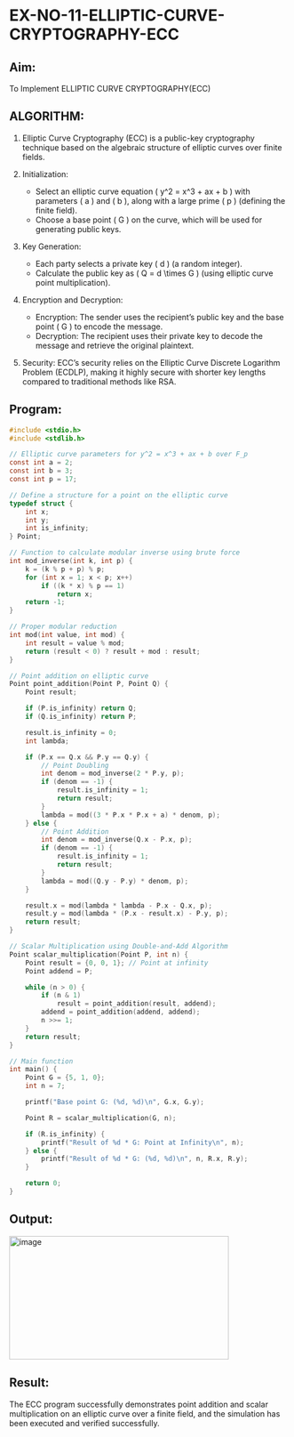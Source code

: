 # EX-NO-11-ELLIPTIC-CURVE-CRYPTOGRAPHY-ECC

## Aim:
To Implement ELLIPTIC CURVE CRYPTOGRAPHY(ECC)


## ALGORITHM:

1. Elliptic Curve Cryptography (ECC) is a public-key cryptography technique based on the algebraic structure of elliptic curves over finite fields.

2. Initialization:
   - Select an elliptic curve equation \( y^2 = x^3 + ax + b \) with parameters \( a \) and \( b \), along with a large prime \( p \) (defining the finite field).
   - Choose a base point \( G \) on the curve, which will be used for generating public keys.

3. Key Generation:
   - Each party selects a private key \( d \) (a random integer).
   - Calculate the public key as \( Q = d \times G \) (using elliptic curve point multiplication).

4. Encryption and Decryption:
   - Encryption: The sender uses the recipient’s public key and the base point \( G \) to encode the message.
   - Decryption: The recipient uses their private key to decode the message and retrieve the original plaintext.

5. Security: ECC’s security relies on the Elliptic Curve Discrete Logarithm Problem (ECDLP), making it highly secure with shorter key lengths compared to traditional methods like RSA.

## Program:
```c
#include <stdio.h>
#include <stdlib.h>

// Elliptic curve parameters for y^2 = x^3 + ax + b over F_p
const int a = 2;
const int b = 3;
const int p = 17;

// Define a structure for a point on the elliptic curve
typedef struct {
    int x;
    int y;
    int is_infinity;
} Point;

// Function to calculate modular inverse using brute force
int mod_inverse(int k, int p) {
    k = (k % p + p) % p;
    for (int x = 1; x < p; x++)
        if ((k * x) % p == 1)
            return x;
    return -1;
}

// Proper modular reduction
int mod(int value, int mod) {
    int result = value % mod;
    return (result < 0) ? result + mod : result;
}

// Point addition on elliptic curve
Point point_addition(Point P, Point Q) {
    Point result;

    if (P.is_infinity) return Q;
    if (Q.is_infinity) return P;

    result.is_infinity = 0;
    int lambda;

    if (P.x == Q.x && P.y == Q.y) {
        // Point Doubling
        int denom = mod_inverse(2 * P.y, p);
        if (denom == -1) {
            result.is_infinity = 1;
            return result;
        }
        lambda = mod((3 * P.x * P.x + a) * denom, p);
    } else {
        // Point Addition
        int denom = mod_inverse(Q.x - P.x, p);
        if (denom == -1) {
            result.is_infinity = 1;
            return result;
        }
        lambda = mod((Q.y - P.y) * denom, p);
    }

    result.x = mod(lambda * lambda - P.x - Q.x, p);
    result.y = mod(lambda * (P.x - result.x) - P.y, p);
    return result;
}

// Scalar Multiplication using Double-and-Add Algorithm
Point scalar_multiplication(Point P, int n) {
    Point result = {0, 0, 1}; // Point at infinity
    Point addend = P;

    while (n > 0) {
        if (n & 1)
            result = point_addition(result, addend);
        addend = point_addition(addend, addend);
        n >>= 1;
    }
    return result;
}

// Main function
int main() {
    Point G = {5, 1, 0};
    int n = 7;

    printf("Base point G: (%d, %d)\n", G.x, G.y);

    Point R = scalar_multiplication(G, n);

    if (R.is_infinity) {
        printf("Result of %d * G: Point at Infinity\n", n);
    } else {
        printf("Result of %d * G: (%d, %d)\n", n, R.x, R.y);
    }

    return 0;
}

```


## Output:

<img width="395" height="222" alt="image" src="https://github.com/user-attachments/assets/354bd65f-0bf0-488f-b4d2-ee57b2f1c3dd" />

## Result:
The ECC program successfully demonstrates point addition and scalar multiplication on an elliptic 
curve over a finite field, and the simulation has been executed and verified successfully.
